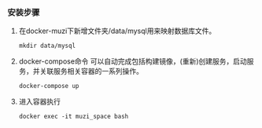 
### 安装步骤

1. 在docker-muzi下新增文件夹/data/mysql用来映射数据库文件。

	```
	mkdir data/mysql
	```

2. docker-compose命令
可以自动完成包括构建镜像，(重新)创建服务，启动服务，并关联服务相关容器的一系列操作。
	
	```
	docker-compose up
	```

3. 进入容器执行
    ```
	docker exec -it muzi_space bash
	```

